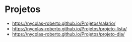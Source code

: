 # Projetos

- https://nycolas-roberto.github.io/Projetos/salario/
- https://nycolas-roberto.github.io/Projetos/projeto-lista/
- https://nycolas-roberto.github.io/Projetos/projeto-dia/
